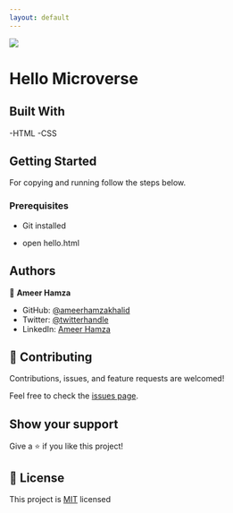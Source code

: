 ```yaml
---
layout: default
---
```

![](https://img.shields.io/badge/Microverse-blueviolet)

# Hello Microverse


## Built With

-HTML
-CSS



## Getting Started


For copying and running follow the steps below.

### Prerequisites
  - Git installed


  - open hello.html

## Authors

👤 **Ameer Hamza**

- GitHub: [@ameerhamzakhalid](https://github.com/ameerhamzakhalid)
- Twitter: [@twitterhandle](https://twitter.com/ameeerhamza1997)
- LinkedIn: [Ameer Hamza](https://www.linkedin.com/in/choudhary-hamza-37b17a141/)


## 🤝 Contributing

Contributions, issues, and feature requests are welcomed!

Feel free to check the [issues page](https://github.com/ameerhamzakhalid/portfolio-ameer-hamza).

## Show your support

Give a ⭐️ if you like this project!

## 📝 License

This project is [MIT](./MIT.md) licensed